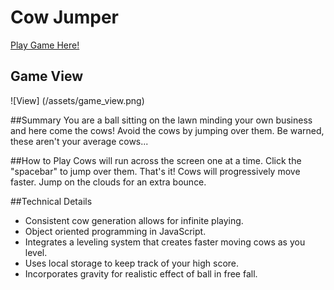 # Cow Jumper

[Play Game Here!](http://ljr5102.github.io/Cow-Jumper/)

## Game View
![View] (/assets/game_view.png)

##Summary
You are a ball sitting on the lawn minding your own business and here come the cows!
Avoid the cows by jumping over them.  Be warned, these aren't your average cows...

##How to Play
Cows will run across the screen one at a time.  Click the "spacebar" to jump over them.
That's it!  Cows will progressively move faster.  Jump on the clouds for an extra bounce.

##Technical Details
- Consistent cow generation allows for infinite playing.
- Object oriented programming in JavaScript.
- Integrates a leveling system that creates faster moving cows as you level.
- Uses local storage to keep track of your high score.
- Incorporates gravity for realistic effect of ball in free fall.
